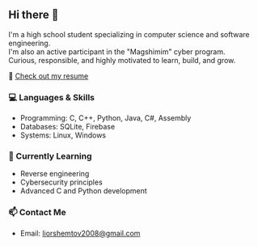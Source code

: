 ## Hi there 👋

I'm a high school student specializing in computer science and software engineering.  
I'm also an active participant in the "Magshimim" cyber program.  
Curious, responsible, and highly motivated to learn, build, and grow.

📝 [Check out my resume](https://www.canva.com/design/DAGm3nxwHhY/_TXOAwoXo0jV5ABqguXQTQ/edit)

### 💻 Languages & Skills
- Programming: C, C++, Python, Java, C#, Assembly
- Databases: SQLite, Firebase
- Systems: Linux, Windows

### 🌱 Currently Learning
- Reverse engineering
- Cybersecurity principles
- Advanced C and Python development

### 📫 Contact Me
- Email: liorshemtov2008@gmail.com

<!--
**Lior1254/Lior1254** is a ✨ _special_ ✨ repository because its `README.md` (this file) appears on your GitHub profile.

Here are some ideas to get you started:

- 🔭 I’m currently working on ...
- 🌱 I’m currently learning ...
- 👯 I’m looking to collaborate on ...
- 🤔 I’m looking for help with ...
- 💬 Ask me about ...
- 📫 How to reach me: ...
- 😄 Pronouns: ...
- ⚡ Fun fact: ...
-->
